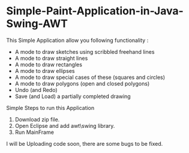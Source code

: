 # Simple-Paint-Application-in-Java-Swing-AWT
This Simple Application allow you following functionality : 
- A mode to draw sketches using scribbled freehand lines
- A mode to draw straight lines
- A mode to draw rectangles
- A mode to draw ellipses
- A mode to draw special cases of these (squares and circles)
- A mode to draw polygons (open and closed polygons)
- Undo (and Redo)
- Save (and Load) a partially completed drawing

Simple Steps to run this Application 
1) Download zip file.
2) Open Eclipse and add awt\swing library.
3) Run MainFrame

I will be Uploading code soon, there are some bugs to be fixed.
